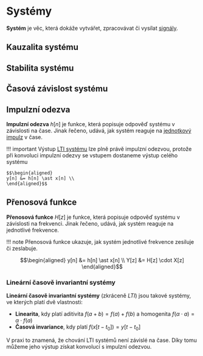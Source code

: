 # Systémy
__Systém__ je věc, která dokáže vytvářet, zpracovávat či vysílat [signály](signaly.md).

## Kauzalita systému


## Stabilita systému

## Časová závislost systému

## Impulzní odezva
__Impulzní odezva__ $h[n]$ je funkce, která popisuje odpověď systému v závislosti na čase. Jinak řečeno, udává, jak systém reaguje na [jednotkový impulz](signaly.md#jednotkovy-impulz) v čase.

!!! important
    Výstup [LTI systému](#linearni-casove-invariantni-systemy) lze plně právě impulzní odezvou, protože při konvoluci impulzní odezvy se vstupem dostaneme výstup celého systému

    $$\begin{aligned}
    y[n] &= h[n] \ast x[n] \\
    \end{aligned}$$

## Přenosová funkce
__Přenosová funkce__ $H[z]$ je funkce, která popisuje odpověď systému v závislosti na frekvenci. Jinak řečeno, udává, jak systém reaguje na jednotlivé frekvence.

!!! note
    Přenosová funkce ukazuje, jak systém jednotlivé frekvence zesiluje či zeslabuje.


$$\begin{aligned}
y[n] &= h[n] \ast x[n] \\
Y[z] &= H[z] \cdot X[z]
\end{aligned}$$

### Lineární časově invariantní systémy
__Lineární časově invariantní systémy__ (zkráceně _LTI_) jsou takové systémy, ve kterých platí dvě vlastnosti:

- __Linearita__, kdy platí aditivita $f(a + b) = f(a) + f(b)$ a homogenita $f(\alpha \cdot a) = \alpha \cdot f(a)$
- __Časová invariance__, kdy platí $f(x[t - t_0]) = y[t - t_0]$

V praxi to znamená, že chování LTI systémů není závislé na čase. Díky tomu můžeme jeho výstup získat konvolucí s impulzní odezvou.